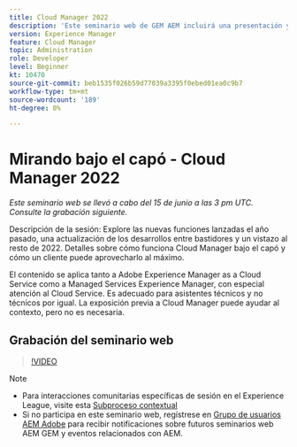 ```yaml
---
title: Cloud Manager 2022
description: 'Este seminario web de GEM AEM incluirá una presentación y una demostración de lo siguiente: Explore the new features in the last year, an update on the trasbasthe ... (Las descripciones deben tener entre 60 y 160 caracteres)'
version: Experience Manager
feature: Cloud Manager
topic: Administration
role: Developer
level: Beginner
kt: 10470
source-git-commit: beb1535f026b59d77039a3395f0ebed01ea0c9b7
workflow-type: tm+mt
source-wordcount: '189'
ht-degree: 0%

---
```



# Mirando bajo el capó - Cloud Manager 2022

*Este seminario web se llevó a cabo del 15 de junio a las 3 pm UTC. Consulte la grabación siguiente.*

Descripción de la sesión: Explore las nuevas funciones lanzadas el año pasado, una actualización de los desarrollos entre bastidores y un vistazo al resto de 2022. Detalles sobre cómo funciona Cloud Manager bajo el capó y cómo un cliente puede aprovecharlo al máximo.  

El contenido se aplica tanto a Adobe Experience Manager as a Cloud Service como a Managed Services Experience Manager, con especial atención al Cloud Service. Es adecuado para asistentes técnicos y no técnicos por igual. La exposición previa a Cloud Manager puede ayudar al contexto, pero no es necesaria.

## Grabación del seminario web

>[!VIDEO](https://video.tv.adobe.com/v/343876)

>[!NOTE]
>
>* Para interacciones comunitarias específicas de sesión en el Experience League, visite esta [Subproceso contextual](https://adobe.ly/3O0rdzd)
>* Si no participa en este seminario web, regístrese en [Grupo de usuarios AEM Adobe](https://aem-augs.adobe.com/) para recibir notificaciones sobre futuros seminarios web AEM GEM y eventos relacionados con AEM.

